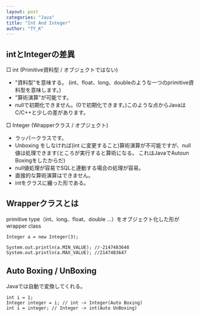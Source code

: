 ```yaml
---
layout: post
categories: "Java"
title: "Int And Integer"
author: "TY_K"
---
```


## intとIntegerの差異

□ int (Primitive資料型 / オブジェクトではない)

* "資料型"を意味する。 (int、float、long、doubleのような一つのprimitive資料型を意味します。)
* "算術演算"が可能です。
* nullで初期化できません。(0で初期化できます。)このような点からJavaはC/C++と少しの差があります。

□ Integer (Wrapperクラス / オブジェクト)

* ラッパークラスです。
* Unboxing をしなければ(int に変更すること)算術演算が不可能ですが、null 値は処理できます(ところが実行すると算術になる。 これはJavaでAutoun Boxingをしたからだ)
* null値処理が容易でSQLと連動する場合の処理が容易。
* 直接的な算術演算はできません。
* intをクラスに纏った形である。

## Wrapperクラスとは

primitive type（int、long、float、double ...）をオブジェクト化した形がwrapper class
```
Integer a = new Integer(3);
        
System.out.println(a.MIN_VALUE); //-2147483648
System.out.println(a.MAX_VALUE); //2147483647
```
## Auto Boxing / UnBoxing

Javaでは自動で変換してくれる。
```
int i = 1;
Integer integer = i; // int -> Integer(Auto Boxing)
int i = integer; // Integer -> int(Auto UnBoxing)
```